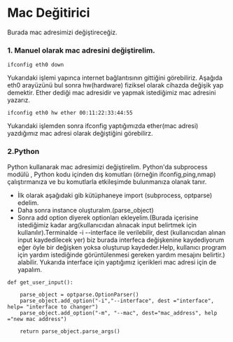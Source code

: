 # Mac Değitirici

Burada mac adresimizi değiştireceğiz. 

### 1. Manuel olarak mac adresini değiştirelim.

```cadence
ifconfig eth0 down
```

Yukarıdaki işlemi yapınca internet bağlantısının gittiğini görebiliriz.
Aşağıda eth0 arayüzünü bul sonra hw(hardware) fiziksel olarak cihazda değişik yap demektir. Ether dediği mac adresidir ve yapmak istediğimiz mac adresini yazarız.
```cadence
ifconfig eth0 hw ether 00:11:22:33:44:55
```
Yukarıdaki işlemden sonra ifconfig yaptığımızda ether(mac adresi) yazdığımız mac adresi olarak değiştiğini görebilirz.


### 2.Python
Python kullanarak mac adresimizi değiştirelim. Python'da subprocess modülü , Python kodu içinden dış komutları (örneğin ifconfig,ping,nmap) çalıştırmanıza ve bu komutlarla etkileşimde bulunmanıza olanak tanır.

* İlk olarak aşağıdaki gib kütüphaneye import (subprocess, optparse) edelim.
* Daha sonra instance oluşturalım.(parse_object)
* Sonra add option diyerek optionları ekleyelim.(Burada içerisine istediğimiz kadar arg(kullanıcıdan alınacak input belirtmek için kullanılır).Terminalde -i --interface ile verilebilir, dest (kullanıcıdan alınan input kaydedilecek yer)  biz burada interfeca değişkenine kaydediyorum eğer öyle bir değişken yoksa oluşturup kaydeder.Help, kullanıcı program için yardım istediğinde görüntülenmesi gereken yardım mesajını belirtir.) alabilir.
Yukarıda interface için yaptığımız içerikleri mac adresi için de yapalım.

```cadence
def get_user_input():

    parse_object = optparse.OptionParser()
    parse_object.add_option("-i","--interface", dest ="interface", help= "interface to changer")
    parse_object.add_option("-m", "--mac", dest="mac_address", help ="new mac address")

    return parse_object.parse_args()
```
  
